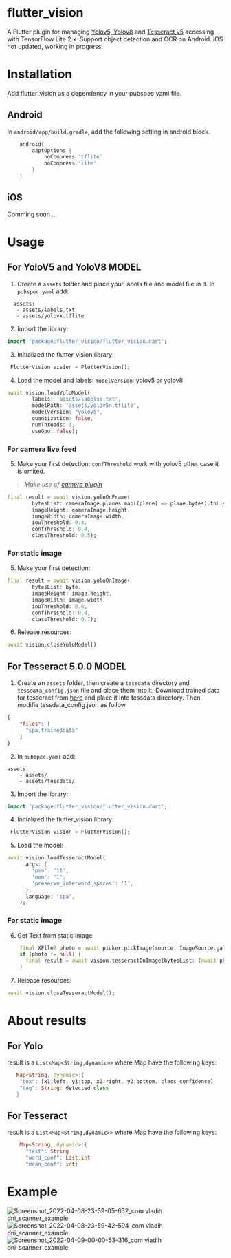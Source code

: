 # flutter_vision

A Flutter plugin for managing [Yolov5, Yolov8](https://github.com/ultralytics/ultralytics) and [Tesseract v5](https://tesseract-ocr.github.io/tessdoc/) accessing with TensorFlow Lite 2.x. Support object detection and OCR on Android. iOS not updated, working in progress.

# Installation
Add flutter_vision as a dependency in your pubspec.yaml file.

## Android
In `android/app/build.gradle`, add the following setting in android block.

```gradle
    android{
        aaptOptions {
            noCompress 'tflite'
            noCompress 'lite'
        }
    }
```
## iOS
Comming soon ...

# Usage
## For YoloV5 and YoloV8 MODEL
1. Create a `assets` folder and place your labels file and model file in it. In `pubspec.yaml` add:

```
  assets:
   - assets/labels.txt
   - assets/yolovx.tflite
```

2. Import the library:

```dart
import 'package:flutter_vision/flutter_vision.dart';
```

3. Initialized the flutter_vision library:

```dart 
 FlutterVision vision = FlutterVision();
```

4. Load the model and labels:
`modelVersion`: yolov5 or yolov8
```dart
await vision.loadYoloModel(
        labels: 'assets/labelss.txt',
        modelPath: 'assets/yolov5n.tflite',
        modelVersion: "yolov5",
        quantization: false,
        numThreads: 1,
        useGpu: false);
```
### For camera live feed
5. Make your first detection:
`confThreshold` work with yolov5 other case it is omited.
> _Make use of [camera plugin](https://pub.dev/packages/camera)_

```dart
final result = await vision.yoloOnFrame(
        bytesList: cameraImage.planes.map((plane) => plane.bytes).toList(),
        imageHeight: cameraImage.height,
        imageWidth: cameraImage.width,
        iouThreshold: 0.4,
        confThreshold: 0.4,
        classThreshold: 0.5);
```

### For static image
5. Make your first detection:

```dart
final result = await vision.yoloOnImage(
        bytesList: byte,
        imageHeight: image.height,
        imageWidth: image.width,
        iouThreshold: 0.8,
        confThreshold: 0.4,
        classThreshold: 0.7);
```

6. Release resources:

```dart
await vision.closeYoloModel();
```
## For Tesseract 5.0.0 MODEL
1. Create an `assets` folder, then create a `tessdata` directory and  `tessdata_config.json` file and place them into it.
Download trained data for tesseract from [here](https://github.com/tesseract-ocr/tessdata) and place it into tessdata directory. Then, modifie tessdata_config.json as follow.
```json
{
    "files": [
      "spa.traineddata"
    ]
}
```

2.  In `pubspec.yaml` add:
```
assets:
    - assets/
    - assets/tessdata/
```
3. Import the library:

```dart
import 'package:flutter_vision/flutter_vision.dart';
```

4. Initialized the flutter_vision library:

```dart 
 FlutterVision vision = FlutterVision();
```

5. Load the model:

```dart
await vision.loadTesseractModel(
      args: {
        'psm': '11',
        'oem': '1',
        'preserve_interword_spaces': '1',
      },
      language: 'spa',
    );
```

### For static image
6. Get Text from static image:

```dart
    final XFile? photo = await picker.pickImage(source: ImageSource.gallery);
    if (photo != null) {
      final result = await vision.tesseractOnImage(bytesList: (await photo.readAsBytes()));
    }
```

7. Release resources:

```dart
await vision.closeTesseractModel();
```
# About results
## For Yolo
result is a `List<Map<String,dynamic>>` where Map have the following keys:

 ``` dart
    Map<String, dynamic>:{
     "box": [x1:left, y1:top, x2:right, y2:bottom, class_confidence]
     "tag": String: detected class
    }
```

## For Tesseract
result is a `List<Map<String,dynamic>>` where Map have the following keys:

```dart
    Map<String, dynamic>:{
      "text": String
      "word_conf": List:int
      "mean_conf": int}
```

# Example
![Screenshot_2022-04-08-23-59-05-652_com vladih dni_scanner_example](https://user-images.githubusercontent.com/32783435/164163922-2eb7c8a3-8415-491f-883e-12cc87512efe.jpg)
![Screenshot_2022-04-08-23-59-42-594_com vladih dni_scanner_example](https://user-images.githubusercontent.com/32783435/164163927-b290e46b-2af8-4b2b-a6a4-88cf4075f388.jpg)
![Screenshot_2022-04-09-00-00-53-316_com vladih dni_scanner_example](https://user-images.githubusercontent.com/32783435/164163929-4b22310a-e6f6-4453-886b-7c7b622892de.jpg)
